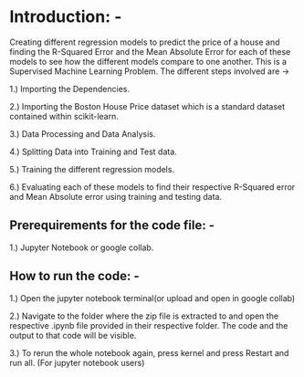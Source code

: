 # Introduction: -

Creating different regression models to predict the price of a house and finding the R-Squared Error and the Mean Absolute Error for each of these models to see how the different models compare to one another.
This is a Supervised Machine Learning Problem.
The different steps involved are  -> 

1.) Importing the Dependencies.

2.) Importing the Boston House Price dataset which is a standard dataset contained within scikit-learn.

3.) Data Processing and Data Analysis.

4.) Splitting Data into Training and Test data.

5.) Training the different regression models.

6.) Evaluating each of these models to find their respective R-Squared error and Mean Absolute error using training and testing data.


## Prerequirements for the code file: -

1.) Jupyter Notebook or google collab.


## How to run the code: -

1.) Open the jupyter notebook terminal(or upload and open in google collab) 

2.) Navigate to the folder where the zip file is extracted to and open the respective .ipynb file provided in their respective folder. The code and the output to that code will be visible.

3.) To rerun the whole notebook again, press kernel and press Restart and run all. (For jupyter notebook users)
